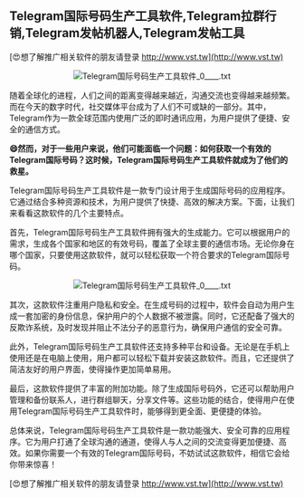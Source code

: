 ## **Telegram国际号码生产工具软件,Telegram拉群行销,Telegram发帖机器人,Telegram发帖工具**

[😍想了解推广相关软件的朋友请登录 http://www.vst.tw](http://www.vst.tw)

 <center><img src="https://vst.tw/MP4/tuiguang/png/6.png" alt="Telegram国际号码生产工具软件_0____.txt"></center>

随着全球化的进程，人们之间的距离变得越来越近，沟通交流也变得越来越频繁。而在今天的数字时代，社交媒体平台成为了人们不可或缺的一部分。其中，Telegram作为一款全球范围内使用广泛的即时通讯应用，为用户提供了便捷、安全的通信方式。

**😄然而，对于一些用户来说，他们可能面临一个问题：如何获取一个有效的Telegram国际号码？这时候，Telegram国际号码生产工具软件就成为了他们的救星。**

Telegram国际号码生产工具软件是一款专门设计用于生成国际号码的应用程序。它通过结合多种资源和技术，为用户提供了快捷、高效的解决方案。下面，让我们来看看这款软件的几个主要特点。

首先，Telegram国际号码生产工具软件拥有强大的生成能力。它可以根据用户的需求，生成各个国家和地区的有效号码，覆盖了全球主要的通信市场。无论你身在哪个国家，只要使用这款软件，就可以轻松获取一个符合要求的Telegram国际号码。

 <center><img src="https://vst.tw/MP4/tuiguang/png/4.png" alt="Telegram国际号码生产工具软件_0____.txt"></center>

其次，这款软件注重用户隐私和安全。在生成号码的过程中，软件会自动为用户生成一套加密的身份信息，保护用户的个人数据不被泄露。同时，它还配备了强大的反欺诈系统，及时发现并阻止不法分子的恶意行为，确保用户通信的安全可靠。

此外，Telegram国际号码生产工具软件还支持多种平台和设备。无论是在手机上使用还是在电脑上使用，用户都可以轻松下载并安装这款软件。而且，它还提供了简洁友好的用户界面，使得操作更加简单易用。

最后，这款软件提供了丰富的附加功能。除了生成国际号码外，它还可以帮助用户管理和备份联系人，进行群组聊天，分享文件等。这些功能的结合，使得用户在使用Telegram国际号码生产工具软件时，能够得到更全面、更便捷的体验。

总体来说，Telegram国际号码生产工具软件是一款功能强大、安全可靠的应用程序。它为用户打通了全球沟通的通道，使得人与人之间的交流变得更加便捷、高效。如果你需要一个有效的Telegram国际号码，不妨试试这款软件，相信它会给你带来惊喜！

[😍想了解推广相关软件的朋友请登录 http://www.vst.tw](http://www.vst.tw)



